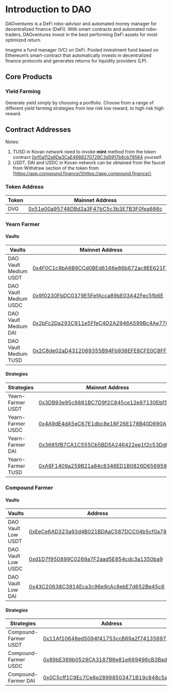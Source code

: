 # Introduction to DAO

DAOventures is a DeFi robo-advisor and automated money manager for decentralized finance (DeFi). With smart contracts and automated robo-traders, DAOventures invest in the best performing DeFi assets for most optimized return.

Imagine a fund manager (VC) on DeFi. Pooled investment fund based on Ethereum’s smart-contract that automatically invests in decentralized finance protocols and generates returns for liquidity providers (LP).

## Core Products

### Yield Farming

Generate yield simply by choosing a portfolio. Choose from a range of different yield farming strategies from low risk low reward, to high risk high reward.

## Contract Addresses
Notes: 
1. TUSD in Kovan network need to invoke <b>mint</b> method from the token contract [0xf0a112a9Da3CaE4668270729C3d5917b6cb79564](https://kovan.etherscan.io/address/0xf0a112a9da3cae4668270729c3d5917b6cb79564) yourself.
2. USDT, DAI and USDC in Kovan network can be obtained from the faucet from Withdraw section of the token from [https://app.compound.finance/](https://app.compound.finance/).

### Token Address

| Token | Mainnet Address                                                                                                       | Kovan Address
| ----- | --------------------------------------------------------------------------------------------------------------------- | ----------------------------------------------------------------------------------------------------------------------------- |
| DVG   | [0x51e00a95748DBd2a3F47bC5c3b3E7B3F0fea666c](https://etherscan.io/address/0x51e00a95748DBd2a3F47bC5c3b3E7B3F0fea666c) | [0xea9726eFc9831EF0499fD4Db4Ab143F15a797673](https://kovan.etherscan.io/address/0xea9726eFc9831EF0499fD4Db4Ab143F15a797673) |

### Yearn Farmer

#### Vaults

| Vaults                | Mainnet Address                                                                                                       | Kovan Address                                                                                                               |
| --------------------- | --------------------------------------------------------------------------------------------------------------------- | ----------------------------------------------------------------------------------------------------------------------------- |
| DAO Vault Medium USDT | [0x4F0C1c9bA6B9CCd0BEd6166e86b672ac8EE621F7](https://etherscan.io/address/0x4F0C1c9bA6B9CCd0BEd6166e86b672ac8EE621F7) | [0x6B150E9BD70E216775c8b73270E64e870a3110c1](https://kovan.etherscan.io/address/0x6B150E9BD70E216775c8b73270E64e870a3110c1) |
| DAO Vault Medium USDC | [0x9f0230FbDC0379E5FefAcca89bE03A42Fec5fb6E](https://etherscan.io/address/0x9f0230FbDC0379E5FefAcca89bE03A42Fec5fb6E) | [0x6E15e283dc430eca010Ade8b11b5B377902d6e56](https://kovan.etherscan.io/address/0x6E15e283dc430eca010Ade8b11b5B377902d6e56) |
| DAO Vault Medium DAI  | [0x2bFc2Da293C911e5FfeC4D2A2946A599Bc4Ae770](https://etherscan.io/address/0x2bFc2Da293C911e5FfeC4D2A2946A599Bc4Ae770) | [0x2428bFD238a3632552B343297c504F60283009eD](https://kovan.etherscan.io/address/0x2428bFD238a3632552B343297c504F60283009eD) |
| DAO Vault Medium TUSD | [0x2C8de02aD4312069355B94Fb936EFE6CFE0C8FF6](https://etherscan.io/address/0x2C8de02aD4312069355B94Fb936EFE6CFE0C8FF6) | [0xEcCb98c36bfc8c49c6065d1cD90bcf1c6F02D4AD](https://kovan.etherscan.io/address/0xEcCb98c36bfc8c49c6065d1cD90bcf1c6F02D4AD) |

#### Strategies

| Strategies        | Mainnet Address                                                                                                       | Kovan Address                                                                                                               |
| ----------------- | --------------------------------------------------------------------------------------------------------------------- | ----------------------------------------------------------------------------------------------------------------------------- |
| Yearn-Farmer USDT | [0x3DB93e95c9881BC7D9f2C845ce12e97130Ebf5f2](https://etherscan.io/address/0x3DB93e95c9881BC7D9f2C845ce12e97130Ebf5f2) | [0x31324c1c0bB6B4B6f8102AcB8346b065307926fa](https://kovan.etherscan.io/address/0x31324c1c0bB6B4B6f8102AcB8346b065307926fa) |
| Yearn-Farmer USDC | [0x4A9dE4dA5eC67E1dbc8e18F26E178B40D690A11D](https://etherscan.io/address/0x4A9dE4dA5eC67E1dbc8e18F26E178B40D690A11D) | [0xE77Ad5E2c4E7143fDBaC6a4dDe891727fc395c75](https://kovan.etherscan.io/address/0xE77Ad5E2c4E7143fDBaC6a4dDe891727fc395c75) |
| Yearn-Farmer DAI  | [0x3685fB7CA1C555Cb5BD5A246422ee1f2c53DdB71](https://etherscan.io/address/0x3685fB7CA1C555Cb5BD5A246422ee1f2c53DdB71) | [0x8615dFB5B53e9Ddb3751fbc3fC59512d4ABA9A22](https://kovan.etherscan.io/address/0x8615dFB5B53e9Ddb3751fbc3fC59512d4ABA9A22) |
| Yearn-Farmer TUSD | [0xA6F1409a259B21a84c8346ED1B0826D656959a54](https://etherscan.io/address/0xA6F1409a259B21a84c8346ED1B0826D656959a54) | [0xF64674Cfc6597D597275144a1A746DAd564b0fcd](https://kovan.etherscan.io/address/0xF64674Cfc6597D597275144a1A746DAd564b0fcd) |

### Compound Farmer

#### Vaults

| Vaults             | Address                                                                                                               | Kovan Address                                                                                                                |
| ------------------ | --------------------------------------------------------------------------------------------------------------------- | ---------------------------------------------------------------------------------------------------------------------------- |
| DAO Vault Low USDT | [0xEeCe6AD323a93d4B021BDAaC587DCC04b5cf0a78](https://etherscan.io/address/0xEeCe6AD323a93d4B021BDAaC587DCC04b5cf0a78) | [0x5d102E0Bdf2037899E1FF2E8cc50987108533c52](https://kovan.etherscan.io/address/0x5d102E0Bdf2037899E1FF2E8cc50987108533c52)  |
| DAO Vault Low USDC | [0xd1D7f950899C0269a7F2aad5E854cdc3a1350ba9](https://etherscan.io/address/0xd1D7f950899C0269a7F2aad5E854cdc3a1350ba9) | [0x05AB7659e6Ef9Ba1a5F790b402fD1688F01b003E](https://kovan.etherscan.io/address/0x05AB7659e6Ef9Ba1a5F790b402fD1688F01b003E ) |
| DAO Vault Low DAI  | [0x43C20638C3914Eca3c96e9cAc8ebE7d652Be45c6](https://etherscan.io/address/0x43C20638C3914Eca3c96e9cAc8ebE7d652Be45c6) | [0x47E565B1e23cdA3D6bB69e7ae398b884f5ADdc7D](https://kovan.etherscan.io/address/0x47E565B1e23cdA3D6bB69e7ae398b884f5ADdc7D)  |

#### Strategies

| Strategies           | Address                                                                                                               | Kovan Address                                                                                                               |
| -------------------- | --------------------------------------------------------------------------------------------------------------------- | --------------------------------------------------------------------------------------------------------------------------- |
| Compound-Farmer USDT | [0x11Af10648ed5094f41753ccB69a2f74135697631](https://etherscan.io/address/0x11Af10648ed5094f41753ccB69a2f74135697631) | [0xA5c956AeF6a21C986665de9CF889EF36613c7d5E](https://kovan.etherscan.io/address/0xA5c956AeF6a21C986665de9CF889EF36613c7d5E) |
| Compound-Farmer USDC | [0x89bE389b0529CA3187B6e81e689496cB3Bad8557](https://etherscan.io/address/0x89bE389b0529CA3187B6e81e689496cB3Bad8557) | [0x3Add8a9d3176c4B30DdDEeabABf9CA5cC3d49944](https://kovan.etherscan.io/address/0x3Add8a9d3176c4B30DdDEeabABf9CA5cC3d49944) |
| Compound-Farmer DAI  | [0x0C5cff1C9Ec7Ce8e28998503471B19c848c5a581](https://etherscan.io/address/0x0C5cff1C9Ec7Ce8e28998503471B19c848c5a581) | [0xB951976a7d79FD8A589a7CA9753641380F5C1aB4](https://kovan.etherscan.io/address/0xB951976a7d79FD8A589a7CA9753641380F5C1aB4) |
